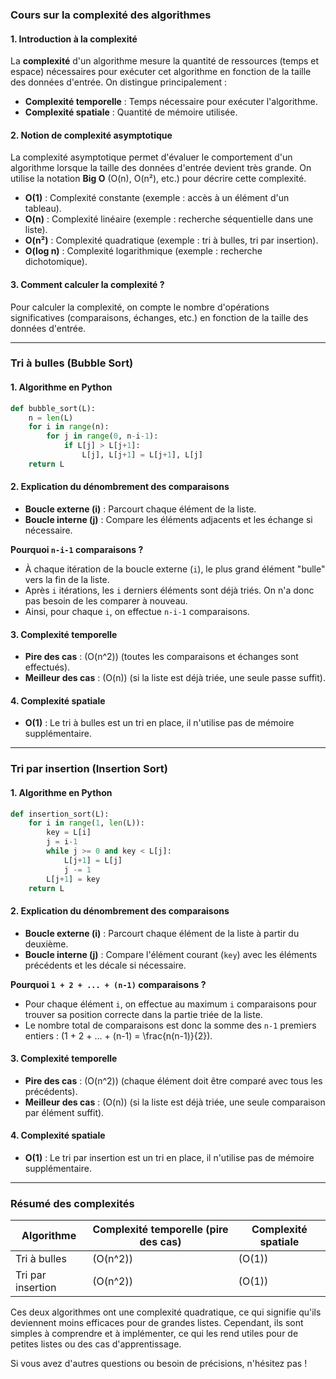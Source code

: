 ### **Cours sur la complexité des algorithmes**

#### **1. Introduction à la complexité**
La **complexité** d'un algorithme mesure la quantité de ressources (temps et espace) nécessaires pour exécuter cet algorithme en fonction de la taille des données d'entrée. On distingue principalement :
- **Complexité temporelle** : Temps nécessaire pour exécuter l'algorithme.
- **Complexité spatiale** : Quantité de mémoire utilisée.

#### **2. Notion de complexité asymptotique**
La complexité asymptotique permet d'évaluer le comportement d'un algorithme lorsque la taille des données d'entrée devient très grande. On utilise la notation **Big O** (O(n), O(n²), etc.) pour décrire cette complexité.

- **O(1)** : Complexité constante (exemple : accès à un élément d'un tableau).
- **O(n)** : Complexité linéaire (exemple : recherche séquentielle dans une liste).
- **O(n²)** : Complexité quadratique (exemple : tri à bulles, tri par insertion).
- **O(log n)** : Complexité logarithmique (exemple : recherche dichotomique).

#### **3. Comment calculer la complexité ?**
Pour calculer la complexité, on compte le nombre d'opérations significatives (comparaisons, échanges, etc.) en fonction de la taille des données d'entrée.

---

### **Tri à bulles (Bubble Sort)**

#### **1. Algorithme en Python**
```python
def bubble_sort(L):
    n = len(L)
    for i in range(n):
        for j in range(0, n-i-1):
            if L[j] > L[j+1]:
                L[j], L[j+1] = L[j+1], L[j]
    return L
```

#### **2. Explication du dénombrement des comparaisons**
- **Boucle externe (i)** : Parcourt chaque élément de la liste.
- **Boucle interne (j)** : Compare les éléments adjacents et les échange si nécessaire.

**Pourquoi `n-i-1` comparaisons ?**
- À chaque itération de la boucle externe (`i`), le plus grand élément "bulle" vers la fin de la liste.
- Après `i` itérations, les `i` derniers éléments sont déjà triés. On n'a donc pas besoin de les comparer à nouveau.
- Ainsi, pour chaque `i`, on effectue `n-i-1` comparaisons.

#### **3. Complexité temporelle**
- **Pire des cas** : \(O(n^2)\) (toutes les comparaisons et échanges sont effectués).
- **Meilleur des cas** : \(O(n)\) (si la liste est déjà triée, une seule passe suffit).

#### **4. Complexité spatiale**
- **O(1)** : Le tri à bulles est un tri en place, il n'utilise pas de mémoire supplémentaire.

---

### **Tri par insertion (Insertion Sort)**

#### **1. Algorithme en Python**
```python
def insertion_sort(L):
    for i in range(1, len(L)):
        key = L[i]
        j = i-1
        while j >= 0 and key < L[j]:
            L[j+1] = L[j]
            j -= 1
        L[j+1] = key
    return L
```

#### **2. Explication du dénombrement des comparaisons**
- **Boucle externe (i)** : Parcourt chaque élément de la liste à partir du deuxième.
- **Boucle interne (j)** : Compare l'élément courant (`key`) avec les éléments précédents et les décale si nécessaire.

**Pourquoi `1 + 2 + ... + (n-1)` comparaisons ?**
- Pour chaque élément `i`, on effectue au maximum `i` comparaisons pour trouver sa position correcte dans la partie triée de la liste.
- Le nombre total de comparaisons est donc la somme des `n-1` premiers entiers : \(1 + 2 + ... + (n-1) = \frac{n(n-1)}{2}\).

#### **3. Complexité temporelle**
- **Pire des cas** : \(O(n^2)\) (chaque élément doit être comparé avec tous les précédents).
- **Meilleur des cas** : \(O(n)\) (si la liste est déjà triée, une seule comparaison par élément suffit).

#### **4. Complexité spatiale**
- **O(1)** : Le tri par insertion est un tri en place, il n'utilise pas de mémoire supplémentaire.

---


### **Résumé des complexités**
| Algorithme       | Complexité temporelle (pire des cas) | Complexité spatiale |
|------------------|--------------------------------------|----------------------|
| Tri à bulles     | \(O(n^2)\)                          | \(O(1)\)             |
| Tri par insertion| \(O(n^2)\)                          | \(O(1)\)             |

Ces deux algorithmes ont une complexité quadratique, ce qui signifie qu'ils deviennent moins efficaces pour de grandes listes. Cependant, ils sont simples à comprendre et à implémenter, ce qui les rend utiles pour de petites listes ou des cas d'apprentissage.

Si vous avez d'autres questions ou besoin de précisions, n'hésitez pas !
